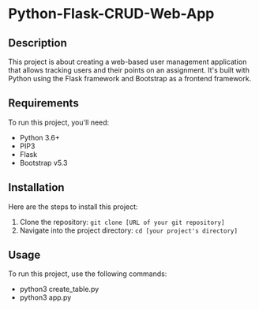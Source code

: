 # Python-Flask-CRUD-Web-App

## Description

This project is about creating a web-based user management application that allows tracking users and their points on an assignment. It's built with Python using the Flask framework and Bootstrap as a frontend framework.

## Requirements

To run this project, you'll need:

- Python 3.6+
- PIP3
- Flask
- Bootstrap v5.3

## Installation

Here are the steps to install this project:

1. Clone the repository: `git clone [URL of your git repository]`
2. Navigate into the project directory: `cd [your project's directory]`

## Usage

To run this project, use the following commands:

- python3 create_table.py
- python3 app.py
